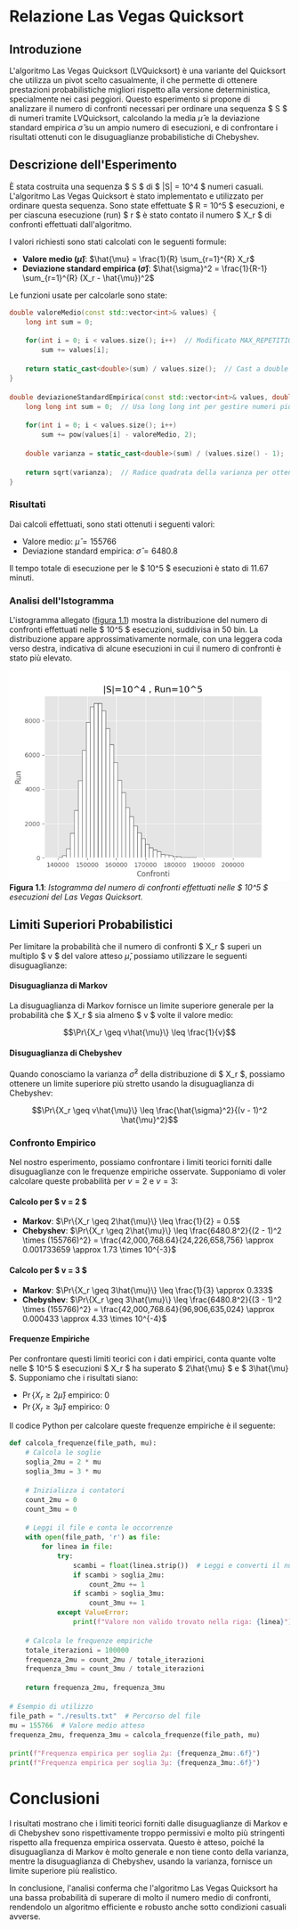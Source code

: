 # Relazione Las Vegas Quicksort

## Introduzione

L'algoritmo Las Vegas Quicksort (LVQuicksort) è una variante del Quicksort che utilizza un pivot scelto casualmente, il che permette di ottenere prestazioni probabilistiche migliori rispetto alla versione deterministica, specialmente nei casi peggiori. Questo esperimento si propone di analizzare il numero di confronti necessari per ordinare una sequenza $ S $ di numeri tramite LVQuicksort, calcolando la media $\hat{\mu}$ e la deviazione standard empirica $\hat{\sigma}$ su un ampio numero di esecuzioni, e di confrontare i risultati ottenuti con le disuguaglianze probabilistiche di Chebyshev.

## Descrizione dell'Esperimento

È stata costruita una sequenza $ S $ di $ |S| = 10^4 $ numeri casuali. L'algoritmo Las Vegas Quicksort è stato implementato e utilizzato per ordinare questa sequenza. Sono state effettuate $ R = 10^5 $ esecuzioni, e per ciascuna esecuzione (run) $ r $ è stato contato il numero $ X_r $ di confronti effettuati dall'algoritmo.

I valori richiesti sono stati calcolati con le seguenti formule:

- **Valore medio ($\hat{\mu}$)**: $\hat{\mu} = \frac{1}{R} \sum_{r=1}^{R} X_r$
- **Deviazione standard empirica ($\hat{\sigma}$)**: $\hat{\sigma}^2 = \frac{1}{R-1} \sum_{r=1}^{R} (X_r - \hat{\mu})^2$

Le funzioni usate per calcolarle sono state:

```cpp
double valoreMedio(const std::vector<int>& values) {
    long int sum = 0;

    for(int i = 0; i < values.size(); i++)  // Modificato MAX_REPETITIONS a values.size()
        sum += values[i];
    
    return static_cast<double>(sum) / values.size();  // Cast a double per precisione
}

double deviazioneStandardEmpirica(const std::vector<int>& values, double valoreMedio) {
    long long int sum = 0;  // Usa long long int per gestire numeri più grandi
    
    for(int i = 0; i < values.size(); i++)
        sum += pow(values[i] - valoreMedio, 2);
        
    double varianza = static_cast<double>(sum) / (values.size() - 1);
    
    return sqrt(varianza);  // Radice quadrata della varianza per ottenere la deviazione standard
}
```

### Risultati

Dai calcoli effettuati, sono stati ottenuti i seguenti valori:

- Valore medio: $\hat{\mu} = 155766$
- Deviazione standard empirica: $\hat{\sigma} = 6480.8$

Il tempo totale di esecuzione per le $ 10^5 $ esecuzioni è stato di 11.67 minuti.

### Analisi dell'Istogramma

L'istogramma allegato ([figura 1.1](./Exported/Plot.png)) mostra la distribuzione del numero di confronti effettuati nelle $ 10^5 $ esecuzioni, suddivisa in 50 bin. La distribuzione appare approssimativamente normale, con una leggera coda verso destra, indicativa di alcune esecuzioni in cui il numero di confronti è stato più elevato.

![Istogramma Confronti](./Exported/Plot.png)
<br>**Figura 1.1**: *Istogramma del numero di confronti effettuati nelle $ 10^5 $ esecuzioni del Las Vegas Quicksort.*

## Limiti Superiori Probabilistici

Per limitare la probabilità che il numero di confronti $ X_r $ superi un multiplo $ v $ del valore atteso $\hat{\mu}$, possiamo utilizzare le seguenti disuguaglianze:

#### Disuguaglianza di Markov

La disuguaglianza di Markov fornisce un limite superiore generale per la probabilità che $ X_r $ sia almeno $ v $ volte il valore medio:

$$\Pr\{X_r \geq v\hat{\mu}\} \leq \frac{1}{v}$$

#### Disuguaglianza di Chebyshev

Quando conosciamo la varianza ${\hat{\sigma}^2}$ della distribuzione di $ X_r $, possiamo ottenere un limite superiore più stretto usando la disuguaglianza di Chebyshev:

$$\Pr\{X_r \geq v\hat{\mu}\} \leq \frac{\hat{\sigma}^2}{(v - 1)^2 \hat{\mu}^2}$$

### Confronto Empirico

Nel nostro esperimento, possiamo confrontare i limiti teorici forniti dalle disuguaglianze con le frequenze empiriche osservate. Supponiamo di voler calcolare queste probabilità per $v = 2$ e $v = 3$:

#### Calcolo per $ v = 2 $

- **Markov**: $\Pr\{X_r \geq 2\hat{\mu}\} \leq \frac{1}{2} = 0.5$
- **Chebyshev**: $\Pr\{X_r \geq 2\hat{\mu}\} \leq \frac{6480.8^2}{(2 - 1)^2 \times (155766)^2} = \frac{42,000,768.64}{24,226,658,756} \approx 0.001733659 \approx 1.73 \times 10^{-3}$

#### Calcolo per $ v = 3 $

- **Markov**: $\Pr\{X_r \geq 3\hat{\mu}\} \leq \frac{1}{3} \approx 0.333$
- **Chebyshev**: $\Pr\{X_r \geq 3\hat{\mu}\} \leq \frac{6480.8^2}{(3 - 1)^2 \times (155766)^2} = \frac{42,000,768.64}{96,906,635,024} \approx 0.000433 \approx 4.33 \times 10^{-4}$

#### Frequenze Empiriche

Per confrontare questi limiti teorici con i dati empirici, conta quante volte nelle $ 10^5 $ esecuzioni $ X_r $ ha superato $ 2\hat{\mu} $ e $ 3\hat{\mu} $. Supponiamo che i risultati siano:
- $\Pr\{X_r \geq 2\hat{\mu}\}$ empirico: 0
- $\Pr\{X_r \geq 3\hat{\mu}\}$ empirico: 0

Il codice Python per calcolare queste frequenze empiriche è il seguente:

```python
def calcola_frequenze(file_path, mu):
    # Calcola le soglie
    soglia_2mu = 2 * mu
    soglia_3mu = 3 * mu

    # Inizializza i contatori
    count_2mu = 0
    count_3mu = 0

    # Leggi il file e conta le occorrenze
    with open(file_path, 'r') as file:
        for linea in file:
            try:
                scambi = float(linea.strip())  # Leggi e converti il numero di scambi
                if scambi > soglia_2mu:
                    count_2mu += 1
                if scambi > soglia_3mu:
                    count_3mu += 1
            except ValueError:
                print(f"Valore non valido trovato nella riga: {linea}")

    # Calcola le frequenze empiriche
    totale_iterazioni = 100000  
    frequenza_2mu = count_2mu / totale_iterazioni
    frequenza_3mu = count_3mu / totale_iterazioni

    return frequenza_2mu, frequenza_3mu

# Esempio di utilizzo
file_path = "./results.txt"  # Percorso del file
mu = 155766  # Valore medio atteso
frequenza_2mu, frequenza_3mu = calcola_frequenze(file_path, mu)

print(f"Frequenza empirica per soglia 2μ: {frequenza_2mu:.6f}")
print(f"Frequenza empirica per soglia 3μ: {frequenza_3mu:.6f}")
```

# Conclusioni

I risultati mostrano che i limiti teorici forniti dalle disuguaglianze di Markov e di Chebyshev sono rispettivamente troppo permissivi e molto più stringenti rispetto alla frequenza empirica osservata. Questo è atteso, poiché la disuguaglianza di Markov è molto generale e non tiene conto della varianza, mentre la disuguaglianza di Chebyshev, usando la varianza, fornisce un limite superiore più realistico.

In conclusione, l'analisi conferma che l'algoritmo Las Vegas Quicksort ha una bassa probabilità di superare di molto il numero medio di confronti, rendendolo un algoritmo efficiente e robusto anche sotto condizioni casuali avverse.

